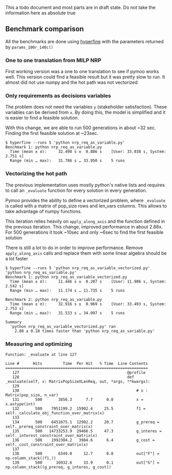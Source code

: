 This a todo document and most parts are in draft state. Do not take the information here as absolute true

## Benchmark comparison

All the benchmarks are done using [hyperfine](https://lib.rs/crates/hyperfine) with the parameters returned
by `params_100r_140c()`

### One to one translation from MILP NRP

First working version was a one to one translation to see if pymoo works well.
This version could find a feasible result but it was pretty slow to run. It almost did not use numpy and the hot path
was
not vectorized

### Only requirements as decisions variables

The problem does not need the variables `y` (stakeholder satisfaction). These variables
can be derived from `x`. By doing this, the model is simplified and it is easier to find a
feasible solution.

With this change, we are able to run 500 generations in about ~32 sec. Finding the first
feasible solution at ~23sec.

```commandline
$ hyperfine --runs 5 'python nrp_req_as_variable.py'
Benchmark 1: python nrp_req_as_variable.py
  Time (mean ± σ):     32.498 s ±  0.886 s    [User: 33.038 s, System: 2.751 s]
  Range (min … max):   31.786 s … 33.950 s    5 runs
```

### Vectorizing the hot path

The previous implementation uses mostly python's native lists and requires to call an `_evaluate` function
for every solution in every generation.

Pymoo provides the ability to define a vectorized problem, where `_evaluate` is called with a matrix of pop_size rows
and
len_vars columns. This allows to take advantage of numpy functions.

This iteration relies heavily on `apply_along_axis` and the function defined in the previous iteration. This change,
improved performance in about 2.88x. For 500 generations it took ~10sec and only ~6sec to find the first
feasible solution

There is still a lot to do in order to improve performance. Remove `apply_along_axis` calls and replace them
with some linear algebra should be a lot faster

```commandline
$ hyperfine --runs 5 'python nrp_req_as_variable_vectorized.py'  'python nrp_req_as_variable.py'
Benchmark 1: python nrp_req_as_variable_vectorized.py
  Time (mean ± σ):     11.446 s ±  0.207 s    [User: 11.986 s, System: 2.542 s]
  Range (min … max):   11.174 s … 11.735 s    5 runs
 
Benchmark 2: python nrp_req_as_variable.py
  Time (mean ± σ):     32.916 s ±  0.969 s    [User: 33.493 s, System: 2.753 s]
  Range (min … max):   31.533 s … 34.097 s    5 runs
 
Summary
  'python nrp_req_as_variable_vectorized.py' ran
    2.88 ± 0.10 times faster than 'python nrp_req_as_variable.py'
```

### Measuring and optimizing

```commandline
Function: _evaluate at line 127

Line #      Hits         Time  Per Hit   % Time  Line Contents
==============================================================
   127                                               @profile
   128                                               def _evaluate(self, x: MatrixPopSizeXLenReq, out, *args, **kwargs):
   129                                           
   130                                                   # x : Matrix(pop_size, n_var)
   131       500       3856.3      7.7      0.0          x = x.astype(int)
   132       500    7951199.2  15902.4     25.5          f1 = self._calculate_obj_function_over_matrix(x)
   133                                           
   134       500    6451075.1  12902.2     20.7          g_prereq = self._prereq_constraint_over_matrix(x)
   135       500   14733253.9  29466.5     47.3          g_interes = self._interest_constraint_over_matrix(x)
   136       500    1992304.2   3984.6      6.4          g_cost = self._cost_constraint_over_matrix(x)
   137                                           
   138       500       6349.0     12.7      0.0          out["F"] = np.column_stack((f1,))
   139       500      16932.6     33.9      0.1          out["G"] = np.column_stack((g_prereq, g_interes, g_cost))

```
